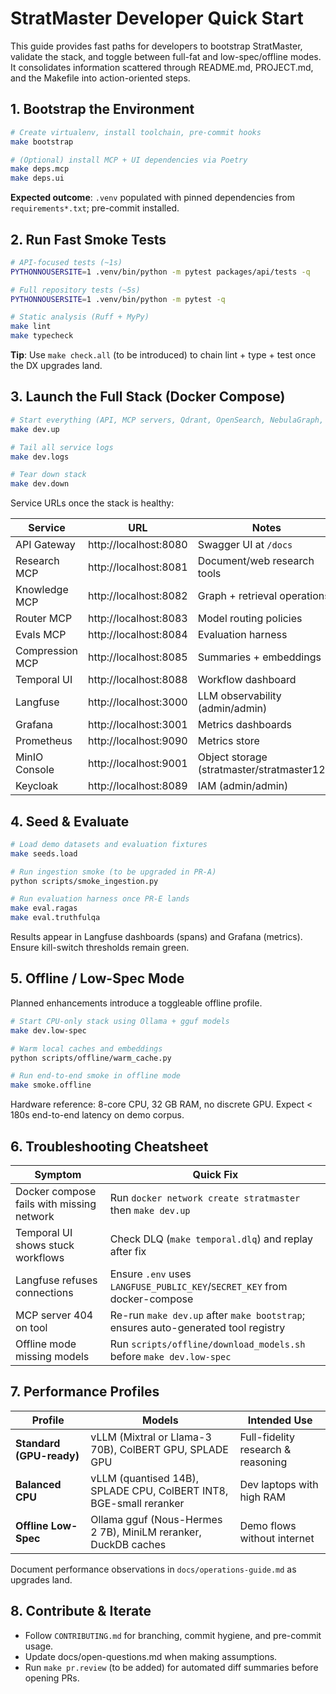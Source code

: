 # StratMaster Developer Quick Start

This guide provides fast paths for developers to bootstrap StratMaster, validate the stack, and toggle between full-fat and low-spec/offline modes. It consolidates information scattered through README.md, PROJECT.md, and the Makefile into action-oriented steps.

## 1. Bootstrap the Environment

```bash
# Create virtualenv, install toolchain, pre-commit hooks
make bootstrap

# (Optional) install MCP + UI dependencies via Poetry
make deps.mcp
make deps.ui
```

**Expected outcome**: `.venv` populated with pinned dependencies from `requirements*.txt`; pre-commit installed.

## 2. Run Fast Smoke Tests

```bash
# API-focused tests (~1s)
PYTHONNOUSERSITE=1 .venv/bin/python -m pytest packages/api/tests -q

# Full repository tests (~5s)
PYTHONNOUSERSITE=1 .venv/bin/python -m pytest -q

# Static analysis (Ruff + MyPy)
make lint
make typecheck
```

**Tip**: Use `make check.all` (to be introduced) to chain lint + type + test once the DX upgrades land.

## 3. Launch the Full Stack (Docker Compose)

```bash
# Start everything (API, MCP servers, Qdrant, OpenSearch, NebulaGraph, MinIO, Temporal, Langfuse, SearxNG, vLLM, OTEL, etc.)
make dev.up

# Tail all service logs
make dev.logs

# Tear down stack
make dev.down
```

Service URLs once the stack is healthy:

| Service | URL | Notes |
|---------|-----|-------|
| API Gateway | http://localhost:8080 | Swagger UI at `/docs` |
| Research MCP | http://localhost:8081 | Document/web research tools |
| Knowledge MCP | http://localhost:8082 | Graph + retrieval operations |
| Router MCP | http://localhost:8083 | Model routing policies |
| Evals MCP | http://localhost:8084 | Evaluation harness |
| Compression MCP | http://localhost:8085 | Summaries + embeddings |
| Temporal UI | http://localhost:8088 | Workflow dashboard |
| Langfuse | http://localhost:3000 | LLM observability (admin/admin) |
| Grafana | http://localhost:3001 | Metrics dashboards |
| Prometheus | http://localhost:9090 | Metrics store |
| MinIO Console | http://localhost:9001 | Object storage (stratmaster/stratmaster123) |
| Keycloak | http://localhost:8089 | IAM (admin/admin) |

## 4. Seed & Evaluate

```bash
# Load demo datasets and evaluation fixtures
make seeds.load

# Run ingestion smoke (to be upgraded in PR-A)
python scripts/smoke_ingestion.py

# Run evaluation harness once PR-E lands
make eval.ragas
make eval.truthfulqa
```

Results appear in Langfuse dashboards (spans) and Grafana (metrics). Ensure kill-switch thresholds remain green.

## 5. Offline / Low-Spec Mode

Planned enhancements introduce a toggleable offline profile.

```bash
# Start CPU-only stack using Ollama + gguf models
make dev.low-spec

# Warm local caches and embeddings
python scripts/offline/warm_cache.py

# Run end-to-end smoke in offline mode
make smoke.offline
```

Hardware reference: 8-core CPU, 32 GB RAM, no discrete GPU. Expect < 180s end-to-end latency on demo corpus.

## 6. Troubleshooting Cheatsheet

| Symptom | Quick Fix |
|---------|-----------|
| Docker compose fails with missing network | Run `docker network create stratmaster` then `make dev.up` |
| Temporal UI shows stuck workflows | Check DLQ (`make temporal.dlq`) and replay after fix |
| Langfuse refuses connections | Ensure `.env` uses `LANGFUSE_PUBLIC_KEY`/`SECRET_KEY` from docker-compose |
| MCP server 404 on tool | Re-run `make dev.up` after `make bootstrap`; ensures auto-generated tool registry |
| Offline mode missing models | Run `scripts/offline/download_models.sh` before `make dev.low-spec` |

## 7. Performance Profiles

| Profile | Models | Intended Use |
|---------|--------|--------------|
| **Standard (GPU-ready)** | vLLM (Mixtral or Llama-3 70B), ColBERT GPU, SPLADE GPU | Full-fidelity research & reasoning |
| **Balanced CPU** | vLLM (quantised 14B), SPLADE CPU, ColBERT INT8, BGE-small reranker | Dev laptops with high RAM |
| **Offline Low-Spec** | Ollama gguf (Nous-Hermes 2 7B), MiniLM reranker, DuckDB caches | Demo flows without internet |

Document performance observations in `docs/operations-guide.md` as upgrades land.

## 8. Contribute & Iterate

- Follow `CONTRIBUTING.md` for branching, commit hygiene, and pre-commit usage.
- Update docs/open-questions.md when making assumptions.
- Run `make pr.review` (to be added) for automated diff summaries before opening PRs.
